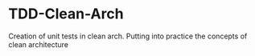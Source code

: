 # TDD-Clean-Arch
Creation of unit tests in clean arch. Putting into practice the concepts of clean architecture
